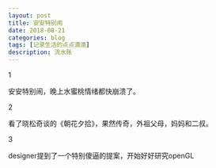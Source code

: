 ```yaml
---
layout: post
title: 安安特别闹
date: 2018-08-21
categories: blog
tags: [记录生活的点点滴滴]
description: 流水账
---
```


1 

安安特别闹，晚上水蜜桃情绪都快崩溃了。

2

看了晓松奇谈的《朝花夕拾》，果然传奇，外祖父母，妈妈和二叔。

3

designer提到了一个特别傻逼的提案，开始好好研究openGL
